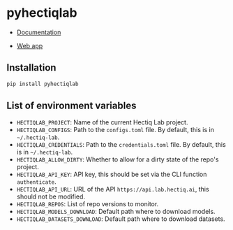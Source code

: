 # pyhectiqlab

- [Documentation](https://docs.hectiq.ai)

- [Web app](http://lab.hectiq.ai)

## Installation

```bash
pip install pyhectiqlab
```

## List of environment variables

- `HECTIQLAB_PROJECT`: Name of the current Hectiq Lab project.
- `HECTIQLAB_CONFIGS`: Path to the `configs.toml` file. By default, this is in `~/.hectiq-lab`.
- `HECTIQLAB_CREDENTIALS`: Path to the `credentials.toml` file. By default, this is in `~/.hectiq-lab`.
- `HECTIQLAB_ALLOW_DIRTY`: Whether to allow for a dirty state of the repo's project.
- `HECTIQLAB_API_KEY`: API key, this should be set via the CLI function `authenticate`.
- `HECTIQLAB_API_URL`: URL of the API `https://api.lab.hectiq.ai`, this should not be modified.
- `HECTIQLAB_REPOS`: List of repo versions to monitor.
- `HECTIQLAB_MODELS_DOWNLOAD`: Default path where to download models.
- `HECTIQLAB_DATASETS_DOWNLOAD`: Default path where to download datasets.
